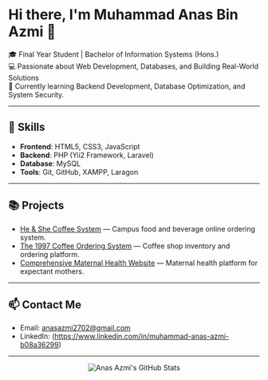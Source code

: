 # Hi there, I'm Muhammad Anas Bin Azmi 👋

🎓 Final Year Student | Bachelor of Information Systems (Hons.)  
💻 Passionate about Web Development, Databases, and Building Real-World Solutions  
🌱 Currently learning Backend Development, Database Optimization, and System Security.

---

## 🚀 Skills
- **Frontend**: HTML5, CSS3, JavaScript
- **Backend**: PHP (Yii2 Framework, Laravel)
- **Database**: MySQL
- **Tools**: Git, GitHub, XAMPP, Laragon

---

## 📚 Projects
- [He & She Coffee System](https://github.com/anasazmi2702/He-She-Coffee-System) — Campus food and beverage online ordering system.
- [The 1997 Coffee Ordering System](https://github.com/anasazmi2702/The1997-Coffee-System) — Coffee shop inventory and ordering platform.
- [Comprehensive Maternal Health Website](https://github.com/anasazmi2702/Bellyblossom) — Maternal health platform for expectant mothers.

---

## 📫 Contact Me
- Email: [anasazmi2702@gmail.com](mailto:anasazmi2702@gmail.com)
- LinkedIn: (https://www.linkedin.com/in/muhammad-anas-azmi-b08a36299)

---

<p align="center">
  <img src="https://github-readme-stats.vercel.app/api?username=anasazmi2702&show_icons=true&theme=tokyonight" alt="Anas Azmi's GitHub Stats" />
</p>
